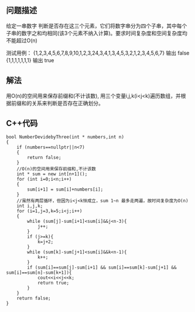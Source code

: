 ## 问题描述
给定一串数字 判断是否存在这三个元素，它们将数字串分为四个子串，其中每个子串的数字之和均相同(该3个元素不纳入计算)。要求时间复杂度和空间复杂度均不能超过O(n)

测试用例：
{1,2,3,4,5,6,7,8,9,10,1,2,3,24,3,4,1,3,4,5,3,2,1,2,3,4,5,6,7} 输出 false
{1,1,1,1,1,1,1} 输出 true

## 解法
用O(n)的空间用来保存前缀和(不计该数), 用三个变量i,j,k(i<j<k)遍历数组，并根据前缀和的关系来判断是否存在正确划分。 

## C++代码
```
bool NumberDevidebyThree(int * numbers,int n)
{
    if (numbers==nullptr||n<7)
    {
        return false;
    }
    //O(n)的空间用来保存前缀和,不计该数
    int * sum = new int[n+1]();
    for (int i=0;i<n;i++)
    {
        sum[i+1] = sum[i]+numbers[i];
    }
    //虽然有两层循环，但因为i<j<k恒成立，sum 1~n 最多走两遍，故时间复杂度为O(n)
    int i,j,k;
    for (i=1,j=3,k=5;i<j;i++)
    {
        while (sum[j]-sum[i+1]<sum[i]&&j<n-3){
            j++;
        }
        if (j>=k){
            k=j+2;
        }
        while (sum[k]-sum[j+1]<sum[i]&&k<n-1){
            k++;
        }
        if (sum[i]==sum[j]-sum[i+1] && sum[i]==sum[k]-sum[j+1] && sum[i]==sum[n]-sum[k+1]){
            cout<<i<<j<<k;
            return true;
        }
    }
    return false;
}

```